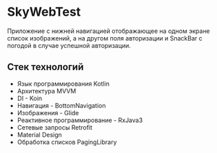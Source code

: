# SkyWebTest
Приложение с нижней навигацией отображающее на одном экране список изображений, а на другом поля авторизации и SnackBar с погодой в случае успешной авторизации.

## Стек технологий
  - Язык программирования Kotlin
  - Архитектура MVVM
  - DI - Koin
  - Навигация - BottomNavigation
  - Изображения - Glide
  - Реактивное программирование - RxJava3
  - Сетевые запросы Retrofit
  - Material Design 
  - Обработка списков PagingLibrary
